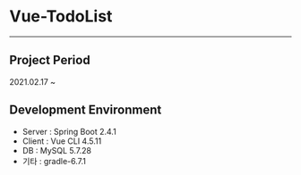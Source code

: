 # **Vue-TodoList**
---
## Project Period
2021.02.17 ~
## Development Environment
- Server : Spring Boot 2.4.1
- Client : Vue CLI 4.5.11
- DB : MySQL 5.7.28
- 기타 : gradle-6.7.1